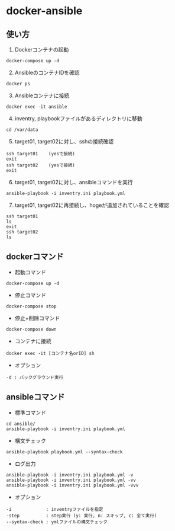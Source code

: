 # docker-ansible
## 使い方
1. Dockerコンテナの起動
```
docker-compose up -d
```
2. AnsibleのコンテナIDを確認
```
docker ps
```
3. Ansibleコンテナに接続
```
docker exec -it ansible
```
4. inventry, playbookファイルがあるディレクトリに移動
```
cd /var/data
```
5. target01, target02に対し、sshの接続確認
```
ssh target01    (yesで接続)
exit
ssh target02    (yesで接続)
exit
```
6. target01, target02に対し、ansibleコマンドを実行
```
ansible-playbook -i inventry.ini playbook.yml
```
7. target01, target02に再接続し、hogeが追加されていることを確認
```
ssh target01
ls
exit
ssh target02
ls
```


## dockerコマンド
- 起動コマンド
```
docker-compose up -d
```
- 停止コマンド
```
docker-compose stop
```
- 停止+削除コマンド
```
docker-compose down
```
- コンテナに接続
```
docker exec -it [コンテナ名orID] sh
```
- オプション
```
-d : バックグラウンド実行
```

## ansibleコマンド
- 標準コマンド
```
cd ansible/
ansible-playbook -i inventry.ini playbook.yml
```
- 構文チェック
```
ansible-playbook playbook.yml --syntax-check
```
- ログ出力
```
ansible-playbook -i inventry.ini playbook.yml -v
ansible-playbook -i inventry.ini playbook.yml -vv
ansible-playbook -i inventry.ini playbook.yml -vvv
```
- オプション
```
-i             : inventryファイルを指定
-step          : step実行 (y: 実行, n: スキップ, c: 全て実行) 
--syntax-check : ymlファイルの構文チェック
```